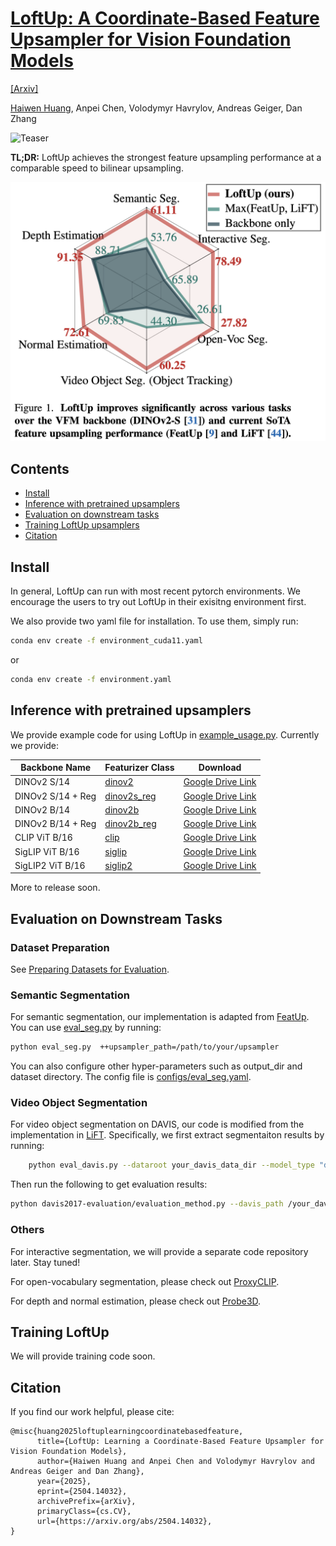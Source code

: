 # [LoftUp: A Coordinate-Based Feature Upsampler for Vision Foundation Models](https://arxiv.org/abs/2504.14032)

[[Arxiv]](https://arxiv.org/abs/2504.14032)

[Haiwen Huang](https://andrehuang.github.io/), Anpei Chen, Volodymyr Havrylov, Andreas Geiger, Dan Zhang

![Teaser](figures/loftup-teaser.png)

**TL;DR:** LoftUp achieves the strongest feature upsampling performance at a comparable speed to bilinear upsampling.

![Teaser2](figures/teaser-2.png)


## Contents
- [Install](https://github.com/andrehuang/loftup/tree/main?tab=readme-ov-file#install)
- [Inference with pretrained upsamplers](https://github.com/andrehuang/loftup/tree/main?tab=readme-ov-file#inference-with-pretrained-upsamplers)
- [Evaluation on downstream tasks](https://github.com/andrehuang/loftup/tree/main?tab=readme-ov-file#inference-with-pretrained-upsamplers)
- [Training LoftUp upsamplers](https://github.com/andrehuang/loftup/tree/main?tab=readme-ov-file#inference-with-pretrained-upsamplers)
- [Citation](https://github.com/andrehuang/loftup/tree/main?tab=readme-ov-file#inference-with-pretrained-upsamplers)

## Install

In general, LoftUp can run with most recent pytorch environments. We encourage the users to try out LoftUp in their exisitng environment first.

We also provide two yaml file for installation. To use them, simply run:

```bash
conda env create -f environment_cuda11.yaml
```

or 

```bash
conda env create -f environment.yaml
```


## Inference with pretrained upsamplers
We provide example code for using LoftUp in [example_usage.py](example_usage.py). Currently we provide:


|Backbone Name          | Featurizer Class              | Download                                  |
|-------------------| ---|------------------------------------------------|
| DINOv2 S/14     | [dinov2](featurizers/DINOv2.py)     | [Google Drive Link](https://drive.google.com/file/d/1Sse4gq2dCSNT-rnTVja7pG9ogIGfT0Ue/view?usp=drive_link)   |
| DINOv2 S/14 + Reg | [dinov2s_reg](featurizers/DINOv2.py)     | [Google Drive Link](https://drive.google.com/file/d/1gzLyt4vPKZvWxt_9f8whUt9rOT0LkFlH/view?usp=drive_link)|
| DINOv2 B/14 | [dinov2b](featurizers/DINOv2.py) | [Google Drive Link](https://drive.google.com/file/d/1OloNcimH4u4LGw1G07i5BAcinFHiofsn/view?usp=sharing) |
| DINOv2 B/14 + Reg | [dinov2b_reg](featurizers/DINOv2.py)     | [Google Drive Link](https://drive.google.com/file/d/1F-qES95VjQF_4gwigFWfJfVCLS9yaZ6w/view?usp=drive_link)|
| CLIP ViT B/16 | [clip](featurizers/CLIP.py) |[Google Drive Link](https://drive.google.com/file/d/18uBEvtugyidIu7r50A0Vk-e5vLSkUrcG/view?usp=drive_link) |
|SigLIP ViT B/16 | [siglip](featurizers/SigLIP.py) | [Google Drive Link](https://drive.google.com/file/d/1_hL1rCPbXg3HoJBfW5L_kRL9Zufa64lf/view?usp=drive_link)|
|SigLIP2 ViT B/16 | [siglip2](featurizers/SigLIP.py) | [Google Drive Link](https://drive.google.com/file/d/1FnXbTqaf2ljy-TFVThalGS877oFO_rq5/view?usp=drive_link)|

More to release soon.

## Evaluation on Downstream Tasks

### Dataset Preparation

See [Preparing Datasets for Evaluation](datasets/README.md).

### Semantic Segmentation
For semantic segmentation, our implementation is adapted from [FeatUp](https://github.com/mhamilton723/FeatUp). You can use [eval_seg.py](eval_seg.py) by running:

```bash
python eval_seg.py  ++upsampler_path=/path/to/your/upsampler
```

You can also configure other hyper-parameters such as output_dir and dataset directory. The config file is [configs/eval_seg.yaml](configs/eval_seg.yaml). 

### Video Object Segmentation
For video object segmentation on DAVIS, our code is modified from the implementation in [LiFT](https://github.com/saksham-s/lift). Specifically, we first extract segmentaiton results by  running:

```bash
    python eval_davis.py --dataroot your_davis_data_dir --model_type "dinov2" --output_dir your_output_dir --imsize 224 --upsampler_path=your_upsampler_path
```

Then run the following to get evaluation results:

```bash
python davis2017-evaluation/evaluation_method.py --davis_path /your_davis_data_dir --task semi-supervised --results_path your_output_dir/davis_vidseg_224 --imsize 224
```

### Others
For interactive segmentation, we will provide a separate code repository later. Stay tuned!

For open-vocabulary segmentation, please check out [ProxyCLIP](https://github.com/mc-lan/ProxyCLIP).

For depth and normal estimation, please check out [Probe3D](https://github.com/mbanani/probe3d).


## Training LoftUp
We will provide training code soon.

## Citation
If you find our work helpful, please cite:

```
@misc{huang2025loftuplearningcoordinatebasedfeature,
      title={LoftUp: Learning a Coordinate-Based Feature Upsampler for Vision Foundation Models}, 
      author={Haiwen Huang and Anpei Chen and Volodymyr Havrylov and Andreas Geiger and Dan Zhang},
      year={2025},
      eprint={2504.14032},
      archivePrefix={arXiv},
      primaryClass={cs.CV},
      url={https://arxiv.org/abs/2504.14032}, 
}
```
